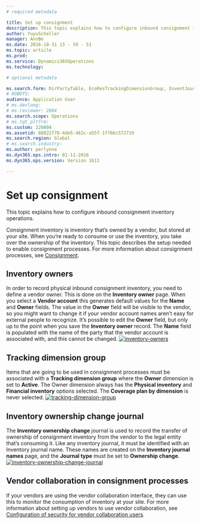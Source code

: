 ```yaml
---
# required metadata

title: Set up consignment
description: This topic explains how to configure inbound consignment inventory operations. 
author: YuyuScheller
manager: AnnBe
ms.date: 2016-10-31 13 - 59 - 51
ms.topic: article
ms.prod: 
ms.service: Dynamics365Operations
ms.technology: 

# optional metadata

ms.search.form: DirPartyTable, EcoResTrackingDimensionGroup, InventJournalName, InventJournalOwnershipChange, InventOwner, InventTableInventoryDimensionGroups, VendTable
# ROBOTS: 
audience: Application User
# ms.devlang: 
# ms.reviewer: 2084
ms.search.scope: Operations
# ms.tgt_pltfrm: 
ms.custom: 220804
ms.assetid: 88822f78-4de5-462c-a55f-1f766c572719
ms.search.region: Global
# ms.search.industry: 
ms.author: perlynne
ms.dyn365.ops.intro: 01-11-2016
ms.dyn365.ops.version: Version 1611

---
```


# Set up consignment

This topic explains how to configure inbound consignment inventory operations. 

Consignment inventory is inventory that’s owned by a vendor, but stored at your site. When you’re ready to consume or use the inventory, you take over the ownership of the inventory. This topic describes the setup needed to enable consignment processes. For more information about consignment processes, see [Consignment](consignment.md).

## Inventory owners
In order to record physical inbound consignment inventory, you need to define a vendor owner. This is done on the **Inventory owner** page. When you select a **Vendor account** this generates default values for the **Name** and **Owner** fields. The value in the **Owner** field will be visible to the vendor, so you might want to change it if your vendor account names aren’t easy for external people to recognize. It’s possible to edit the **Owner** field, but only up to the point when you save the **Inventory owner** record. The **Name** field is populated with the name of the party that the vendor account is associated with, and this cannot be changed. [![inventory-owners](./media/inventory-owners.png)](./media/inventory-owners.png)

## Tracking dimension group
Items that are going to be used in consignment processes must be associated with a **Tracking dimension group** where the **Owner** dimension is set to **Active**. The Owner dimension always has the **Physical inventory** and **Financial inventory** options selected. The **Coverage plan by dimension** is never selected. [![tracking-dimension-group](./media/tracking-dimension-group.png)](./media/tracking-dimension-group.png)

## Inventory ownership change journal
The **Inventory ownership change** journal is used to record the transfer of ownership of consignment inventory from the vendor to the legal entity that’s consuming it. Like any inventory journal, it must be identified with an Inventory journal name. These names are created on the **Inventory journal names** page, and the **Journal type** must be set to **Ownership change**. [![inventory-ownership-change-journal](./media/inventory-ownership-change-journal.png)](./media/inventory-ownership-change-journal.png)

## Vendor collaboration in consignment processes
If your vendors are using the vendor collaboration interface, they can use this to monitor the consumption of inventory at your site. For more information about setting up vendors to use vendor collaboration, see [Configuration of security for vendor collaboration users](configure-security-vendor-portal-users.md).

